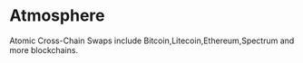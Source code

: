# Atmosphere
Atomic Cross-Chain Swaps include Bitcoin,Litecoin,Ethereum,Spectrum and more blockchains.
